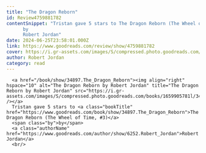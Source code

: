 ```yaml
---
title: "The Dragon Reborn"
id: Review4759881782
contentSnippet: "Tristan gave 5 stars to The Dragon Reborn (The Wheel of Time, #3)
      by
      Robert Jordan"
date: 2024-06-25T23:58:01.000Z
link: https://www.goodreads.com/review/show/4759881782
cover: https://i.gr-assets.com/images/S/compressed.photo.goodreads.com/books/1659905781l/34897._MX50_.jpg
author: Robert Jordan
category: read
---
```


      
      <a href="/book/show/34897.The_Dragon_Reborn"><img align="right" hspace="10" alt="The Dragon Reborn by Robert Jordan" title="The Dragon Reborn by Robert Jordan" src="https://i.gr-assets.com/images/S/compressed.photo.goodreads.com/books/1659905781l/34897._MX50_.jpg" /></a>
      Tristan gave 5 stars to <a class="bookTitle" href="https://www.goodreads.com/book/show/34897.The_Dragon_Reborn">The Dragon Reborn (The Wheel of Time, #3)</a>
      <span class="by">by</span>
      <a class="authorName" href="https://www.goodreads.com/author/show/6252.Robert_Jordan">Robert Jordan</a>
      <br/>